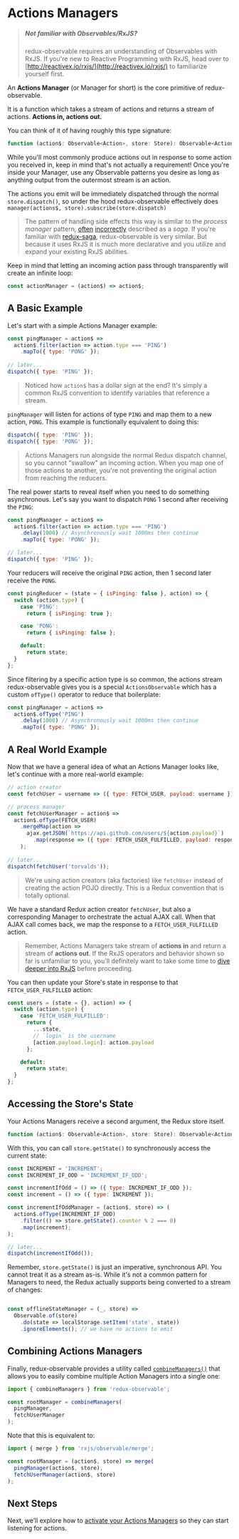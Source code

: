 # Actions Managers

>##### Not familiar with Observables/RxJS?
> redux-observable requires an understanding of Observables with RxJS. If you're new to Reactive Programming with RxJS, head over to [http://reactivex.io/rxjs/](http://reactivex.io/rxjs/) to familiarize yourself first.

An **Actions Manager** (or Manager for short) is the core primitive of redux-observable.

It is a function which takes a stream of actions and returns a stream of actions. **Actions in, actions out.**

You can think of it of having roughly this type signature:

```js
function (action$: Observable<Action>, store: Store): Observable<Action>;
```

While you'll most commonly produce actions out in response to some action you received in, keep in mind that's not actually a requirement! Once you're inside your Manager, use any Observable patterns you desire as long as anything output from the outermost stream is an action.

The actions you emit will be immediately dispatched through the normal `store.dispatch()`, so under the hood redux-observable effectively does `manager(actions$, store).subscribe(store.dispatch)`

> The pattern of handling side effects this way is similar to the *process manager* pattern, [often](http://kellabyte.com/2012/05/30/clarifying-the-saga-pattern/) [incorrectly](https://msdn.microsoft.com/en-us/library/jj591569.aspx) described as a *saga*. If you're familiar with [redux-saga](http://yelouafi.github.io/redux-saga/), redux-observable is very similar. But because it uses RxJS it is much more declarative and you utilize and expand your existing RxJS abilities.

Keep in mind that letting an incoming action pass through transparently will create an infinite loop:

```js
const actionManager = (action$) => action$;
```


## A Basic Example

Let's start with a simple Actions Manager example:

```js
const pingManager = action$ =>
  action$.filter(action => action.type === 'PING')
    .mapTo({ type: 'PONG' });
    
// later...
dispatch({ type: 'PING' });
```

> Noticed how `action$` has a dollar sign at the end? It's simply a common RxJS convention to identify variables that reference a stream.
 
`pingManager` will listen for actions of type `PING` and map them to a new action, `PONG`. This example is functionally equivalent to doing this:

```js
dispatch({ type: 'PING' });
dispatch({ type: 'PONG' });
```

> Actions Managers run alongside the normal Redux dispatch channel, so you cannot "swallow" an incoming action. When you map one of those actions to another, you're not preventing the original action from reaching the reducers.

The real power starts to reveal itself when you need to do something asynchronous. Let's say you want to dispatch `PONG` 1 second after receiving the `PING`:

```js
const pingManager = action$ =>
  action$.filter(action => action.type === 'PING')
    .delay(1000) // Asynchronously wait 1000ms then continue
    .mapTo({ type: 'PONG' });

// later...
dispatch({ type: 'PING' });
```

Your reducers will receive the original `PING` action, then 1 second later receive the `PONG`.

```js
const pingReducer = (state = { isPinging: false }, action) => {
  switch (action.type) {
    case 'PING':
      return { isPinging: true };

    case 'PONG':
      return { isPinging: false };

    default:
      return state;
  }
};
```

Since filtering by a specific action type is so common, the actions stream redux-observable gives you is a special `ActionsObservable` which has a custom `ofType()` operator to reduce that boilerplate:

```js
const pingManager = action$ =>
  action$.ofType('PING')
    .delay(1000) // Asynchronously wait 1000ms then continue
    .mapTo({ type: 'PONG' });
```

## A Real World Example

Now that we have a general idea of what an Actions Manager looks like, let's continue with a more real-world example:

```js
// action creator
const fetchUser = username => ({ type: FETCH_USER, payload: username });

// process manager
const fetchUserManager = action$ =>
  action$.ofType(FETCH_USER)
    .mergeMap(action =>
      ajax.getJSON(`https://api.github.com/users/${action.payload}`)
        .map(response => ({ type: FETCH_USER_FULFILLED, payload: response }))
    );
    
// later...
dispatch(fetchUser('torvalds'));
```

> We're using action creators (aka factories) like `fetchUser` instead of creating the action POJO directly. This is a Redux convention that is totally optional.

We have a standard Redux action creator `fetchUser`, but also a corresponding Manager to orchestrate the actual AJAX call. When that AJAX call comes back, we map the response to a `FETCH_USER_FULFILLED` action.

> Remember, Actions Managers take stream of **actions in** and return a stream of **actions out**. If the RxJS operators and behavior shown so far is unfamiliar to you, you'll definitely want to take some time to [dive deeper into RxJS](http://reactivex.io/rxjs/) before proceeding.

You can then update your Store's state in response to that `FETCH_USER_FULFILLED` action:

```js
const users = (state = {}, action) => {
  switch (action.type) {
    case 'FETCH_USER_FULFILLED':
      return {
        ...state,
        // `login` is the username
        [action.payload.login]: action.payload
      };

    default:
      return state;
  }
};
```

## Accessing the Store's State

Your Actions Managers receive a second argument, the Redux store itself.

```js
function (action$: Observable<Action>, store: Store): Observable<Action>;
```

With this, you can call `store.getState()` to synchronously access the current state:

```js
const INCREMENT = 'INCREMENT';
const INCREMENT_IF_ODD = 'INCREMENT_IF_ODD';

const incrementIfOdd = () => ({ type: INCREMENT_IF_ODD });
const increment = () => ({ type: INCREMENT });

const incrementIfOddManager = (action$, store) => (
  action$.ofType(INCREMENT_IF_ODD)
    .filter(() => store.getState().counter % 2 === 0)
    .map(increment);
);

// later...
dispatch(incrementIfOdd());
```

Remember, `store.getState()` is just an imperative, synchronous API. You cannot treat it as a stream as-is. While it's not a common pattern for Managers to need, the Redux actually supports being converted to a stream of changes:

```js

const offlineStateManager = (_, store) =>
  Observable.of(store)
    .do(state => localStorage.setItem('state', state))
    .ignoreElements(); // we have no actions to emit
```

## Combining Actions Managers

Finally, redux-observable provides a utility called [`combineManagers()`](../api/combineManagers.md) that allows you to easily combine multiple Action Managers into a single one:

```js
import { combineManagers } from 'redux-observable';

const rootManager = combineManagers(
  pingManager,
  fetchUserManager
);
```

Note that this is equivalent to:

```js
import { merge } from 'rxjs/observable/merge';

const rootManager = (action$, store) => merge(
  pingManager(action$, store),
  fetchUserManager(action$, store)
);
```

## Next Steps

Next, we’ll explore how to [activate your Actions Managers](SettingUpTheMiddleware.md) so they can start listening for actions.
